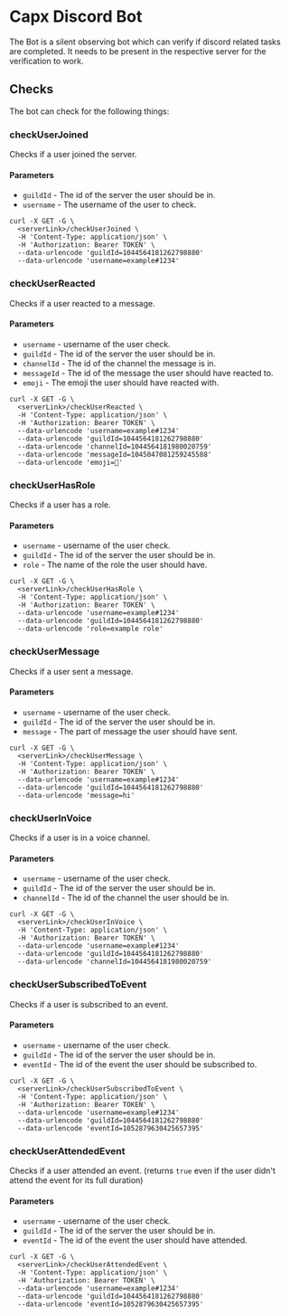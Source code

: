 # Capx Discord Bot
The Bot is a silent observing bot which can verify if discord related tasks are completed. It needs to be present in the respective server for the verification to work.

## Checks
The bot can check for the following things:

### checkUserJoined
Checks if a user joined the server.

#### Parameters
* `guildId` - The id of the server the user should be in.
* `username` - The username of the user to check.

```curl
curl -X GET -G \
  <serverLink>/checkUserJoined \
  -H 'Content-Type: application/json' \
  -H 'Authorization: Bearer TOKEN' \
  --data-urlencode 'guildId=1044564181262798880'
  --data-urlencode 'username=example#1234'
```

### checkUserReacted
Checks if a user reacted to a message.

#### Parameters
* `username` - username of the user check.
* `guildId` - The id of the server the user should be in.
* `channelId` - The id of the channel the message is in.
* `messageId` - The id of the message the user should have reacted to.
* `emoji` - The emoji the user should have reacted with.

```curl
curl -X GET -G \
  <serverLink>/checkUserReacted \
  -H 'Content-Type: application/json' \
  -H 'Authorization: Bearer TOKEN' \
  --data-urlencode 'username=example#1234'
  --data-urlencode 'guildId=1044564181262798880'
  --data-urlencode 'channelId=1044564181980020759'
  --data-urlencode 'messageId=1045047081259245588'
  --data-urlencode 'emoji=🤣'
```

### checkUserHasRole
Checks if a user has a role.

#### Parameters
* `username` - username of the user check.
* `guildId` - The id of the server the user should be in.
* `role` - The name of the role the user should have.

```curl
curl -X GET -G \
  <serverLink>/checkUserHasRole \
  -H 'Content-Type: application/json' \
  -H 'Authorization: Bearer TOKEN' \
  --data-urlencode 'username=example#1234'
  --data-urlencode 'guildId=1044564181262798880'
  --data-urlencode 'role=example role'
```

### checkUserMessage
Checks if a user sent a message.

#### Parameters
* `username` - username of the user check.
* `guildId` - The id of the server the user should be in.
* `message` - The part of message the user should have sent.

```curl
curl -X GET -G \
  <serverLink>/checkUserMessage \
  -H 'Content-Type: application/json' \
  -H 'Authorization: Bearer TOKEN' \
  --data-urlencode 'username=example#1234'
  --data-urlencode 'guildId=1044564181262798880'
  --data-urlencode 'message=hi'
```

### checkUserInVoice
Checks if a user is in a voice channel.

#### Parameters
* `username` - username of the user check.
* `guildId` - The id of the server the user should be in.
* `channelId` - The id of the channel the user should be in.

```curl
curl -X GET -G \
  <serverLink>/checkUserInVoice \
  -H 'Content-Type: application/json' \
  -H 'Authorization: Bearer TOKEN' \
  --data-urlencode 'username=example#1234'
  --data-urlencode 'guildId=1044564181262798880'
  --data-urlencode 'channelId=1044564181980020759'
```

### checkUserSubscribedToEvent
Checks if a user is subscribed to an event.

#### Parameters
* `username` - username of the user check.
* `guildId` - The id of the server the user should be in.
* `eventId` - The id of the event the user should be subscribed to.

```curl
curl -X GET -G \
  <serverLink>/checkUserSubscribedToEvent \
  -H 'Content-Type: application/json' \
  -H 'Authorization: Bearer TOKEN' \
  --data-urlencode 'username=example#1234'
  --data-urlencode 'guildId=1044564181262798880'
  --data-urlencode 'eventId=1052879630425657395'
```

### checkUserAttendedEvent
Checks if a user attended an event. (returns `true` even if the user didn't attend the event for its full duration)

#### Parameters
* `username` - username of the user check.
* `guildId` - The id of the server the user should be in.
* `eventId` - The id of the event the user should have attended.

```curl
curl -X GET -G \
  <serverLink>/checkUserAttendedEvent \
  -H 'Content-Type: application/json' \
  -H 'Authorization: Bearer TOKEN' \
  --data-urlencode 'username=example#1234'
  --data-urlencode 'guildId=1044564181262798880'
  --data-urlencode 'eventId=1052879630425657395'
```
